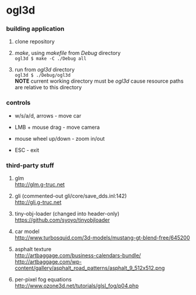 ogl3d
=====

### building application

1. clone repository

1. *make*, using *makefile* from *Debug* directory  
   `ogl3d $ make -C ./Debug all`
   
1. run from *ogl3d* directory  
   `ogl3d $ ./Debug/ogl3d`   
   **NOTE** current working directory must be *ogl3d* cause resource paths are relative to this directory

### controls

* w/s/a/d, arrows - move car

* LMB + mouse drag - move camera

* mouse wheel up/down - zoom in/out

* ESC - exit

### third-party stuff

1. glm  
   http://glm.g-truc.net
   
1. gli (commented-out gli/core/save_dds.inl:142)  
   http://gli.g-truc.net
   
1. tiny-obj-loader (changed into header-only)  
   https://github.com/syoyo/tinyobjloader
   
1. car model  
   http://www.turbosquid.com/3d-models/mustang-gt-blend-free/645200
   
1. asphalt texture  
   http://artbaggage.com/business-calendars-bundle/  
   http://artbaggage.com/wp-content/gallery/asphalt_road_patterns/asphalt_9_512x512.png
   
1. per-pixel fog equations  
   http://www.ozone3d.net/tutorials/glsl_fog/p04.php

   

